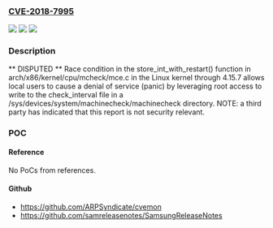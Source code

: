 ### [CVE-2018-7995](https://cve.mitre.org/cgi-bin/cvename.cgi?name=CVE-2018-7995)
![](https://img.shields.io/static/v1?label=Product&message=n%2Fa&color=blue)
![](https://img.shields.io/static/v1?label=Version&message=n%2Fa&color=blue)
![](https://img.shields.io/static/v1?label=Vulnerability&message=n%2Fa&color=brighgreen)

### Description

** DISPUTED ** Race condition in the store_int_with_restart() function in arch/x86/kernel/cpu/mcheck/mce.c in the Linux kernel through 4.15.7 allows local users to cause a denial of service (panic) by leveraging root access to write to the check_interval file in a /sys/devices/system/machinecheck/machinecheck<cpu number> directory. NOTE: a third party has indicated that this report is not security relevant.

### POC

#### Reference
No PoCs from references.

#### Github
- https://github.com/ARPSyndicate/cvemon
- https://github.com/samreleasenotes/SamsungReleaseNotes


